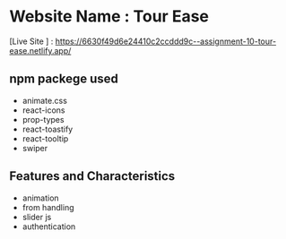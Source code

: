 # Website Name : Tour Ease

[Live Site ] : https://6630f49d6e24410c2ccddd9c--assignment-10-tour-ease.netlify.app/


## npm packege used

- animate.css
- react-icons
- prop-types
- react-toastify
- react-tooltip
- swiper


## Features and Characteristics

- animation
- from handling
- slider js
- authentication
